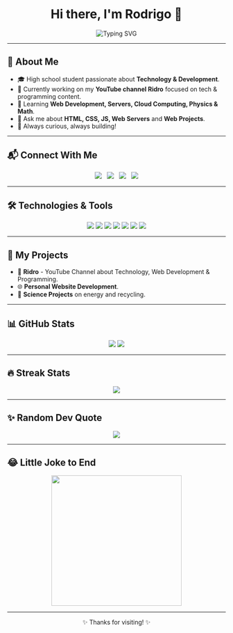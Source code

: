 <h1 align="center">Hi there, I'm Rodrigo 👋</h1>

<p align="center">
  <img src="https://readme-typing-svg.herokuapp.com?font=Fira+Code&size=28&pause=1000&color=F7971E&width=435&lines=Fullstack+Developer+In+Progress;Web+Developer;Tech+Content+Creator;Learning+Every+Day!" alt="Typing SVG" />
</p>

---

## 🚀 About Me

- 🎓 High school student passionate about **Technology & Development**.
- 🎯 Currently working on my **YouTube channel Ridro** focused on tech & programming content.
- 🌱 Learning **Web Development, Servers, Cloud Computing, Physics & Math**.
- 💬 Ask me about **HTML, CSS, JS, Web Servers** and **Web Projects**.
- 🎯 Always curious, always building!

---

## 📬 Connect With Me

<p align="center">
  <a href="https://github.com/devRidro"><img src="https://img.shields.io/badge/GitHub-devRidro-181717?style=for-the-badge&logo=github&logoColor=white"></a> &nbsp;
  <a href="mailto:rodrigoam360@gmail.com"><img src="https://img.shields.io/badge/Gmail-rodrigoam360@gmail.com-D14836?style=for-the-badge&logo=gmail&logoColor=white"></a> &nbsp;
  <a href="https://www.instagram.com/ridro.23/"><img src="https://img.shields.io/badge/Instagram-@ridro.23-E4405F?style=for-the-badge&logo=instagram&logoColor=white"></a> &nbsp;
  <a href="https://www.youtube.com/@ridro8389"><img src="https://img.shields.io/badge/Youtube-Ridro-FF0000?style=for-the-badge&logo=youtube&logoColor=white"></a>
</p>

---

## 🛠️ Technologies & Tools

<p align="center">
  <img src="https://img.shields.io/badge/HTML5-E34F26?style=for-the-badge&logo=html5&logoColor=white">
  <img src="https://img.shields.io/badge/CSS3-1572B6?style=for-the-badge&logo=css3&logoColor=white">
  <img src="https://img.shields.io/badge/JavaScript-F7DF1E?style=for-the-badge&logo=javascript&logoColor=black">
  <img src="https://img.shields.io/badge/Git-F05032?style=for-the-badge&logo=git&logoColor=white">
  <img src="https://img.shields.io/badge/GitHub-181717?style=for-the-badge&logo=github&logoColor=white">
  <img src="https://img.shields.io/badge/VS_Code-007ACC?style=for-the-badge&logo=visualstudiocode&logoColor=white">
  <img src="https://img.shields.io/badge/Terminal-000000?style=for-the-badge&logo=gnubash&logoColor=white">
</p>

---

## 🎯 My Projects

- 🔧 **Ridro** - YouTube Channel about Technology, Web Development & Programming.
- 🌐 **Personal Website Development**.
- 🧪 **Science Projects** on energy and recycling.

---

## 📊 GitHub Stats

<p align="center">
  <img src="https://github-readme-stats.vercel.app/api?username=devRidro&show_icons=true&theme=merko&hide_border=true" />
  <img src="https://github-readme-stats.vercel.app/api/top-langs/?username=devRidro&layout=compact&theme=merko&hide_border=true" />
</p>

---

## 🔥 Streak Stats

<p align="center">
  <img src="https://github-readme-streak-stats.herokuapp.com/?user=devRidro&theme=merko&hide_border=true" />
</p>

---

## ✨ Random Dev Quote

<p align="center">
  <img src="https://quotes-github-readme.vercel.app/api?type=horizontal&theme=merko">
</p>

---

## 😂 Little Joke to End

<p align="center">
  <img src="https://ih1.redbubble.net/image.471887531.0381/raf,750x1000,075,t,000000:44f0b734a5.u4.jpg" width="300"/>
</p>

---

<p align="center">✨ Thanks for visiting! ✨</p>
